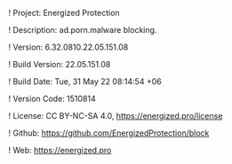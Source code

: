 ! Project: Energized Protection

! Description: ad.porn.malware blocking.

! Version: 6.32.0810.22.05.151.08

! Build Version: 22.05.151.08

! Build Date: Tue, 31 May 22 08:14:54 +06

! Version Code: 1510814

! License: CC BY-NC-SA 4.0, https://energized.pro/license

! Github: https://github.com/EnergizedProtection/block

! Web: https://energized.pro
